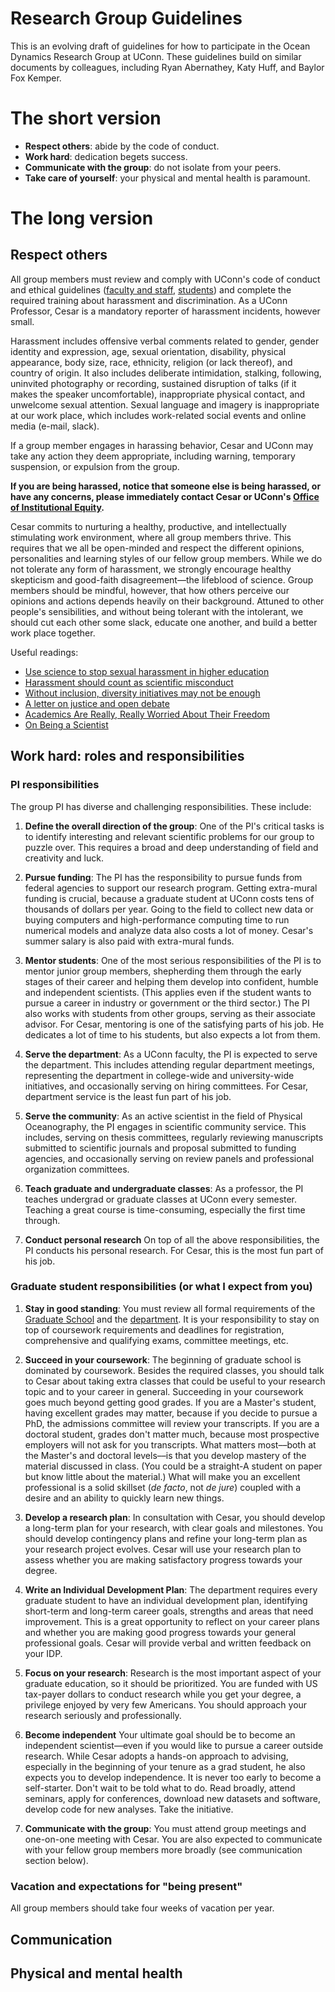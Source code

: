 # Research Group Guidelines

This is an evolving draft of guidelines for how to participate in the Ocean Dynamics
Research Group at UConn. These guidelines build on similar documents by
colleagues, including Ryan Abernathey, Katy Huff, and Baylor Fox Kemper.

# The short version

- **Respect others**: abide by the code of conduct.
- **Work hard**: dedication begets success.
- **Communicate with the group**: do not isolate from your peers.
- **Take care of yourself**: your physical and mental health is paramount.

# The long version

## Respect others
All group members must review and comply with UConn's code of conduct and ethical
guidelines
([faculty and staff](https://policy.uconn.edu/2011/05/17/employee-code-of-conduct/),
[students](https://community.uconn.edu/wp-content/uploads/sites/523/2020/09/20_21-The-Student-Code-1.pdf))
and complete the required training about harassment and discrimination.  As a UConn Professor,
Cesar is a mandatory reporter of harassment incidents, however small.

Harassment includes offensive verbal comments related to gender, gender identity and expression, age, sexual orientation, disability, physical appearance, body size, race, ethnicity, religion (or lack thereof),
and country of origin. It also includes deliberate intimidation, stalking, following, uninvited photography or recording, sustained disruption of talks (if it makes the speaker uncomfortable), inappropriate physical contact, and unwelcome sexual attention. Sexual language and imagery is
inappropriate at our work place, which includes work-related social events and online media
(e-mail, slack).

If a group member engages in harassing behavior, Cesar and UConn may take any action they deem appropriate, including warning, temporary suspension, or expulsion from the group.

**If you are being harassed, notice that someone else is being harassed, or have any concerns, please
immediately contact Cesar or UConn's [Office of Institutional Equity](https://equity.uconn.edu/discrimination/).**

Cesar commits to nurturing a healthy, productive, and
intellectually stimulating work environment, where all group members thrive.
This requires that we all be open-minded and respect
the different opinions, personalities and learning styles of our fellow group members.
While we do not tolerate any form of harassment, we strongly encourage healthy
skepticism and good-faith disagreement––the lifeblood of science. Group members should be mindful, however,
that how others perceive our opinions and actions depends heavily on their background. Attuned to other people's sensibilities, and without being
tolerant with the intolerant, we
should cut each other some slack, educate one another, and
build a better work place together.

Useful readings:

- [Use science to stop sexual harassment in higher education](https://www.pnas.org/content/117/37/22614)
- [Harassment should count as scientific misconduct](https://www.nature.com/articles/d41586-018-05076-2)
- [Without inclusion, diversity initiatives may not be enough](https://science.sciencemag.org/content/357/6356/1101)
- [A letter on justice and open debate](https://harpers.org/a-letter-on-justice-and-open-debate/)
- [Academics Are Really, Really Worried About Their Freedom
](https://www.theatlantic.com/ideas/archive/2020/09/academics-are-really-really-worried-about-their-freedom/615724/)
- [On Being a Scientist](https://www.nap.edu/catalog/12192/on-being-a-scientist-a-guide-to-responsible-conduct-in)


## Work hard: roles and responsibilities


### PI responsibilities
The group PI has diverse and challenging responsibilities.
These include:

1. **Define the overall direction of the group**:
  One of the PI's critical tasks is to identify
  interesting and relevant scientific problems
  for our group to puzzle over. This requires
  a broad and deep understanding of field and
  creativity and luck.

2. **Pursue funding**:
  The PI has the responsibility to pursue
  funds from federal agencies to support our
  research program. Getting extra-mural funding
  is crucial, because a graduate student
  at UConn costs tens of thousands of dollars per
  year. Going to the field to collect new data
  or buying computers and high-performance computing time
  to run numerical models and analyze data also
  costs a lot of money. Cesar's summer salary is also paid
  with extra-mural funds.

3. **Mentor students**:
   One of the most serious responsibilities
   of the PI is to mentor junior group members, shepherding
   them through the early stages of their career and helping
   them develop into confident, humble and independent scientists.
   (This applies even if the student wants to pursue a career in industry or
   government or the third sector.) The PI also
   works with students from other groups, serving as their associate advisor.
   For Cesar, mentoring is one of the satisfying parts of his job. He dedicates
   a lot of time to his students, but also expects a lot from them.

4. **Serve the department**:
   As a UConn faculty, the PI is expected to serve the department. This includes
   attending regular department meetings, representing the department
   in college-wide and university-wide initiatives,  and occasionally
   serving on hiring committees. For Cesar, department service is the least fun
   part of his job.  

5. **Serve the community**:
   As an active scientist in the field of Physical Oceanography, the PI engages
   in scientific community service. This includes, serving on thesis committees,
   regularly reviewing
   manuscripts submitted to scientific journals and proposal submitted to funding
   agencies, and occasionally serving on review panels and professional
   organization committees.

6. **Teach graduate and undergraduate classes**:
    As a professor, the PI teaches undergrad or graduate classes at UConn every
    semester. Teaching a great course is time-consuming, especially the first
    time through.   

7. **Conduct personal research**
    On top of all the above responsibilities, the PI conducts his personal research.
    For Cesar, this is the most fun part of his job.

### Graduate student responsibilities (or what I expect from you)

1. **Stay in good standing**:
    You must review all formal requirements of the
    [Graduate School](https://grad.uconn.edu/) and the [department](https://marinesciences.uconn.edu/).
    It is your responsibility to stay on top of coursework requirements and
    deadlines for registration, comprehensive and qualifying exams, committee meetings, etc.

2. **Succeed in your coursework**:
    The beginning of graduate school is dominated by coursework. Besides the required
    classes, you should talk to Cesar about taking extra classes that could be useful
    to your research topic and to your career in general. Succeeding in your
    coursework goes much beyond getting good grades. If you are a Master's student, having
    excellent grades may matter, because if you decide to pursue a PhD, the admissions
    committee will review your transcripts. If you are a doctoral student, grades
    don't matter much, because most prospective employers will not ask for you
    transcripts. What matters most––both at the Master's and doctoral levels––is
    that you develop mastery of the material discussed in class. (You could
    be a straight-A student on paper but know little about the material.)  What
    will make you an excellent professional is a solid skillset (*de facto*,
    not *de jure*) coupled with a desire and an ability to quickly learn new things.

2. **Develop a research plan**:
    In consultation with Cesar, you should develop a long-term plan for your research,
    with clear goals and milestones. You should develop contingency plans
    and refine your long-term plan as your research project evolves. Cesar will
    use your research plan to assess whether you are making satisfactory progress
    towards your degree.

3. **Write an Individual Development Plan**:
    The department requires every graduate student to have an individual development
    plan, identifying short-term and long-term career goals, strengths and areas that
    need improvement. This is a great opportunity to reflect on your career
    plans and whether you are making good progress towards your general professional
    goals. Cesar will provide verbal and written feedback on your IDP.

4. **Focus on your research**:
    Research is the most important aspect of your graduate education, so it should
    be prioritized. You are funded with US tax-payer dollars to conduct research
    while you get your degree, a privilege enjoyed by very few Americans. You
    should approach your research seriously and professionally.

5. **Become independent**
    Your ultimate goal should be to become an independent scientist––even if you
    would like to pursue a career outside research. While Cesar adopts a hands-on
    approach to advising, especially in the beginning of your tenure as a grad student,
    he also expects you to develop independence.  It is never
    too early to become a self-starter. Don't wait to be told what to do. Read
    broadly, attend seminars, apply for conferences, download new datasets and
    software, develop code for new analyses. Take the initiative.

6. **Communicate with the group**:
    You must attend group meetings and one-on-one meeting with Cesar. You are
    also expected to communicate with your fellow group members more broadly
    (see communication section below).



### Vacation and expectations for "being present"
All group members should take four weeks of vacation per year.

## Communication  


## Physical and mental health
